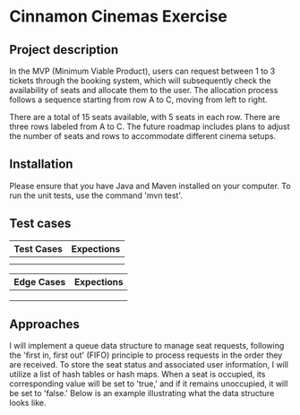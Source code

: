 # Cinnamon Cinemas Exercise

## Project description

In the MVP (Minimum Viable Product), users can request between 1 to 3 tickets through the booking system, which will subsequently check the availability of seats and allocate them to the user. The allocation process follows a sequence starting from row A to C, moving from left to right.

There are a total of 15 seats available, with 5 seats in each row. There are three rows labeled from A to C. The future roadmap includes plans to adjust the number of seats and rows to accommodate different cinema setups.

## Installation

Please ensure that you have Java and Maven installed on your computer. To run the unit tests, use the command 'mvn test'.

## Test cases


| Test Cases | Expections |
|------------|:----------:|
|            |            |
|            |            |


| Edge Cases | Expections |
|------------|:----------:|
|            |            |
|            |            |
|            |            |

## Approaches

I will implement a queue data structure to manage seat requests, following the 'first in, first out' (FIFO) principle to process requests in the order they are received. To store the seat status and associated user information, I will utilize a list of hash tables or hash maps. When a seat is occupied, its corresponding value will be set to 'true,' and if it remains unoccupied, it will be set to 'false.' Below is an example illustrating what the data structure looks like. 